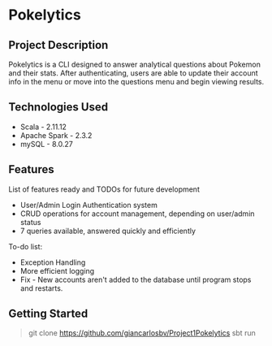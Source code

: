 # Pokelytics

## Project Description

Pokelytics is a CLI designed to answer analytical questions about Pokemon and their stats. After authenticating, users are able to update their account info in the menu or move into the questions menu and begin viewing results.

## Technologies Used

* Scala - 2.11.12
* Apache Spark - 2.3.2
* mySQL - 8.0.27

## Features

List of features ready and TODOs for future development
* User/Admin Login Authentication system
* CRUD operations for account management, depending on user/admin status
* 7 queries available, answered quickly and efficiently

To-do list:
* Exception Handling
* More efficient logging
* Fix - New accounts aren't added to the database until program stops and restarts.

## Getting Started
   

> git clone https://github.com/giancarlosbv/Project1Pokelytics
> sbt
> run 
